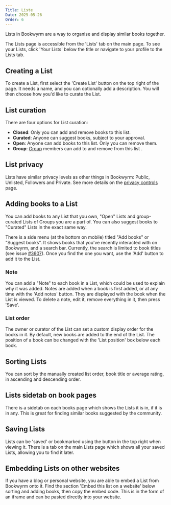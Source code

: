 ```yaml
---
Title: Liste
Date: 2025-05-26
Order: 6
---
```


Lists in Bookwyrm are a way to organise and display similar books together.

The Lists page is accessible from the 'Lists' tab on the main page.
To see your Lists, click 'Your Lists' below the title or navigate to your profile to the Lists tab.

## Creating a List

To create a List, first select the 'Create List' button on the top right of the page.
It needs a name, and you can optionally add a description.
You will then choose how you'd like to curate the List.

## List curation

There are four options for List curation:

- **Closed**: Only you can add and remove books to this list.
- **Curated**: Anyone can suggest books, subject to your approval.
- **Open**: Anyone can add books to this list. Only you can remove them.
- **Group**: [Group](/groups.html) members can add to and remove from this list .

## List privacy

Lists have similar privacy levels as other things in Bookwyrm: Public, Unlisted, Followers and Private.
See more details on the [privacy controls](/privacy-controls.html#lists) page.

## Adding books to a List

You can add books to any List that you own, "Open" Lists and group-curated Lists of Groups you are a part of.
You can also suggest books to "Curated" Lists in the exact same way.

There is a side menu (at the bottom on mobile) titled "Add books" or "Suggest books".
It shows books that you've recently interacted with on Bookwyrm, and a search bar.
Currently, the search is limited to book titles (see issue [#3607](https://github.com/bookwyrm-social/bookwyrm/issues/3607)).
Once you find the one you want, use the 'Add' button to add it to the List.

### Note

You can add a "Note" to each book in a List, which could be used to explain why it was added.
Notes are added when a book is first added, or at any time with the 'Add notes' button.
They are displayed with the book when the List is viewed.
To delete a note, edit it, remove everything in it, then press 'Save'.

### List order

The owner or curator of the List can set a custom display order for the books in it.
By default, new books are added to the end of the List.
The position of a book can be changed with the 'List position' box below each book.

## Sorting Lists

You can sort by the manually created list order, book title or average rating, in ascending and descending order.

## Lists sidetab on book pages

There is a sidetab on each books page which shows the Lists it is in, if it is in any.
This is great for finding similar books suggested by the community.

## Saving Lists

Lists can be 'saved' or bookmarked using the button in the top right when viewing it.
There is a tab on the main Lists page which shows all your saved Lists, allowing you to find it later.

## Embedding Lists on other websites

If you have a blog or personal website, you are able to embed a List from Bookwyrm onto it.
Find the section 'Embed this list on a website' below sorting and adding books, then copy the embed code.
This is in the form of an iframe and can be pasted directly into your website.


